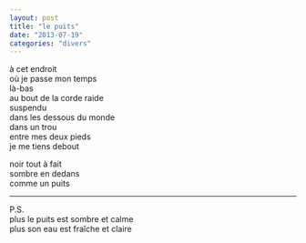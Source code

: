 ```yaml
---
layout: post
title: "le puits"
date: "2013-07-19"
categories: "divers"
---
```


à cet endroit  
où je passe mon temps  
là-bas  
au bout de la corde raide  
suspendu  
dans les dessous du monde  
dans un trou  
entre mes deux pieds  
je me tiens debout  

noir tout à fait  
sombre en dedans  
comme un puits  

----

P.S.  
plus le puits est sombre et calme  
plus son eau est fraîche et claire  
